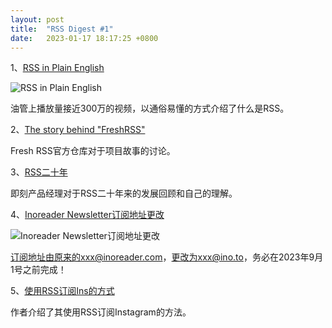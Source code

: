 ```yaml
---
layout: post
title:  "RSS Digest #1"
date:   2023-01-17 18:17:25 +0800
---
```


1、[RSS in Plain English](https://www.youtube.com/watch?v=0klgLsSxGsU)

![RSS in Plain English](https://vip2.loli.io/2023/01/21/6AahbK4zvE7Yi8r.webp)

油管上播放量接近300万的视频，以通俗易懂的方式介绍了什么是RSS。

2、[The story behind "FreshRSS"](https://github.com/FreshRSS/FreshRSS/discussions/3840)

Fresh RSS官方仓库对于项目故事的讨论。

3、[RSS二十年](https://mp.weixin.qq.com/s/VUhz2Tg08UqYSAZB6nU9MQ)

即刻产品经理对于RSS二十年来的发展回顾和自己的理解。

4、[Inoreader Newsletter订阅地址更改](https://api.raindrop.io/v1/raindrop/504343793/file?type=application/pdf)

![Inoreader Newsletter订阅地址更改](https://vip2.loli.io/2023/01/21/DSfkwAuREa2ljob.webp)

订阅地址由原来的xxx@inoreader.com，更改为xxx@ino.to，务必在2023年9月1号之前完成！

5、[使用RSS订阅Ins的方式](https://blog.gujiakai.top/2023/01/use-rss-to-subscribe-instagram.html)

作者介绍了其使用RSS订阅Instagram的方法。